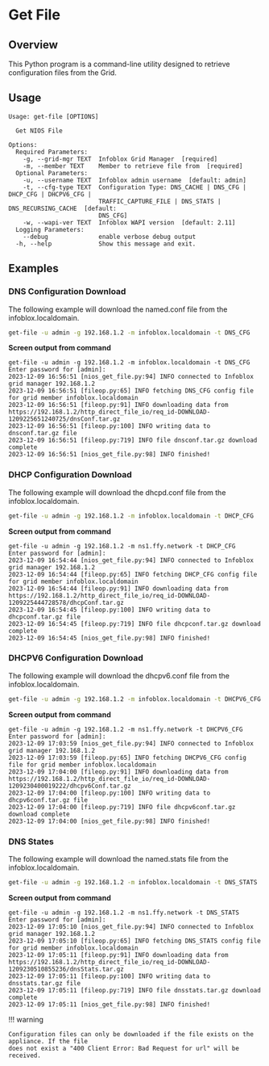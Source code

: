 # Get File

## Overview

This Python program is a command-line utility designed to retrieve configuration files from the 
Grid.

## Usage

```
Usage: get-file [OPTIONS]

  Get NIOS File

Options:
  Required Parameters: 
    -g, --grid-mgr TEXT  Infoblox Grid Manager  [required]
    -m, --member TEXT    Member to retrieve file from  [required]
  Optional Parameters: 
    -u, --username TEXT  Infoblox admin username  [default: admin]
    -t, --cfg-type TEXT  Configuration Type: DNS_CACHE | DNS_CFG | DHCP_CFG | DHCPV6_CFG |
                         TRAFFIC_CAPTURE_FILE | DNS_STATS | DNS_RECURSING_CACHE  [default:
                         DNS_CFG]
    -w, --wapi-ver TEXT  Infoblox WAPI version  [default: 2.11]
  Logging Parameters: 
    --debug              enable verbose debug output
  -h, --help             Show this message and exit.

```

## Examples

### DNS Configuration Download

The following example will download the named.conf file from the infoblox.localdomain.

```sh
get-file -u admin -g 192.168.1.2 -m infoblox.localdomain -t DNS_CFG
```

**Screen output from command**

```text
get-file -u admin -g 192.168.1.2 -m infoblox.localdomain -t DNS_CFG 
Enter password for [admin]: 
2023-12-09 16:56:51 [nios_get_file.py:94] INFO connected to Infoblox grid manager 192.168.1.2
2023-12-09 16:56:51 [fileop.py:65] INFO fetching DNS_CFG config file for grid member infoblox.localdomain
2023-12-09 16:56:51 [fileop.py:91] INFO downloading data from https://192.168.1.2/http_direct_file_io/req_id-DOWNLOAD-1209225651240725/dnsConf.tar.gz
2023-12-09 16:56:51 [fileop.py:100] INFO writing data to dnsconf.tar.gz file
2023-12-09 16:56:51 [fileop.py:719] INFO file dnsconf.tar.gz download complete
2023-12-09 16:56:51 [nios_get_file.py:98] INFO finished!
```

### DHCP Configuration Download

The following example will download the dhcpd.conf file from the infoblox.localdomain.

```sh
get-file -u admin -g 192.168.1.2 -m infoblox.localdomain -t DHCP_CFG
```

**Screen output from command**

```text
get-file -u admin -g 192.168.1.2 -m ns1.ffy.network -t DHCP_CFG          
Enter password for [admin]: 
2023-12-09 16:54:44 [nios_get_file.py:94] INFO connected to Infoblox grid manager 192.168.1.2
2023-12-09 16:54:44 [fileop.py:65] INFO fetching DHCP_CFG config file for grid member infoblox.localdomain
2023-12-09 16:54:44 [fileop.py:91] INFO downloading data from https://192.168.1.2/http_direct_file_io/req_id-DOWNLOAD-1209225444728578/dhcpConf.tar.gz
2023-12-09 16:54:45 [fileop.py:100] INFO writing data to dhcpconf.tar.gz file
2023-12-09 16:54:45 [fileop.py:719] INFO file dhcpconf.tar.gz download complete
2023-12-09 16:54:45 [nios_get_file.py:98] INFO finished!
```

### DHCPV6 Configuration Download

The following example will download the dhcpv6.conf file from the infoblox.localdomain.

```sh
get-file -u admin -g 192.168.1.2 -m infoblox.localdomain -t DHCPV6_CFG
```

**Screen output from command**

```text
get-file -u admin -g 192.168.1.2 -m ns1.ffy.network -t DHCPV6_CFG        
Enter password for [admin]: 
2023-12-09 17:03:59 [nios_get_file.py:94] INFO connected to Infoblox grid manager 192.168.1.2
2023-12-09 17:03:59 [fileop.py:65] INFO fetching DHCPV6_CFG config file for grid member infoblox.localdomain
2023-12-09 17:04:00 [fileop.py:91] INFO downloading data from https://192.168.1.2/http_direct_file_io/req_id-DOWNLOAD-1209230400019222/dhcpv6Conf.tar.gz
2023-12-09 17:04:00 [fileop.py:100] INFO writing data to dhcpv6conf.tar.gz file
2023-12-09 17:04:00 [fileop.py:719] INFO file dhcpv6conf.tar.gz download complete
2023-12-09 17:04:00 [nios_get_file.py:98] INFO finished!
```

### DNS States

The following example will download the named.stats file from the infoblox.localdomain.

```sh
get-file -u admin -g 192.168.1.2 -m infoblox.localdomain -t DNS_STATS
```

**Screen output from command**

```text
get-file -u admin -g 192.168.1.2 -m ns1.ffy.network -t DNS_STATS 
Enter password for [admin]: 
2023-12-09 17:05:10 [nios_get_file.py:94] INFO connected to Infoblox grid manager 192.168.1.2
2023-12-09 17:05:10 [fileop.py:65] INFO fetching DNS_STATS config file for grid member infoblox.localdomain
2023-12-09 17:05:11 [fileop.py:91] INFO downloading data from https://192.168.1.2/http_direct_file_io/req_id-DOWNLOAD-1209230510855236/dnsStats.tar.gz
2023-12-09 17:05:11 [fileop.py:100] INFO writing data to dnsstats.tar.gz file
2023-12-09 17:05:11 [fileop.py:719] INFO file dnsstats.tar.gz download complete
2023-12-09 17:05:11 [nios_get_file.py:98] INFO finished!
```

!!! warning

    Configuration files can only be downloaded if the file exists on the appliance. If the file 
    does not exist a "400 Client Error: Bad Request for url" will be received.
